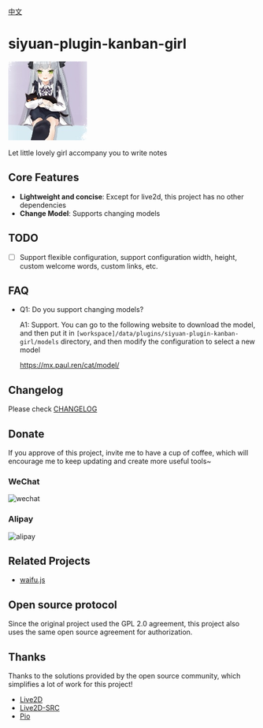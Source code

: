 [中文](README_zh_CN.md)

# siyuan-plugin-kanban-girl

<img src="./icon.png" width="160" height="160" alt="icon">

Let little lovely girl accompany you to write notes

## Core Features

- **Lightweight and concise**: Except for live2d, this project has no other dependencies
- **Change Model**: Supports changing models

## TODO

- [ ] Support flexible configuration, support configuration width, height, custom welcome words, custom links, etc.

## FAQ

* Q1: Do you support changing models?

  A1: Support. You can go to the following website to download the model, and then put it in `[workspace]/data/plugins/siyuan-plugin-kanban-girl/models` directory, and then modify the configuration to select a new model

  https://mx.paul.ren/cat/model/

## Changelog

Please check [CHANGELOG](https://github.com/terwer/siyuan-plugin-kanban-girl/blob/main/CHANGELOG.md)

## Donate

If you approve of this project, invite me to have a cup of coffee, which will encourage me to keep updating and create more useful tools~

### WeChat

<div>
<img src="https://static-rs-terwer.oss-cn-beijing.aliyuncs.com/donate/wechat.jpg" alt="wechat" style="width:280px;height:375px;" />
</div>

### Alipay

<div>
<img src="https://static-rs-terwer.oss-cn-beijing.aliyuncs.com/donate/alipay.jpg" alt="alipay" style="width:280px;height:375px;" />
</div>

## Related Projects

- [waifu.js](https://github.com/Waifu-pics/waifu.js)

## Open source protocol

Since the original project used the GPL 2.0 agreement, this project also uses the same open source agreement for authorization.

## Thanks

Thanks to the solutions provided by the open source community, which simplifies a lot of work for this project!

- [Live2D](https://www.live2d.com)
- [Live2D-SRC](https://github.com/journey-ad/live2d_src)
- [Pio](https://github.com/Dreamer-Paul/Pio)
